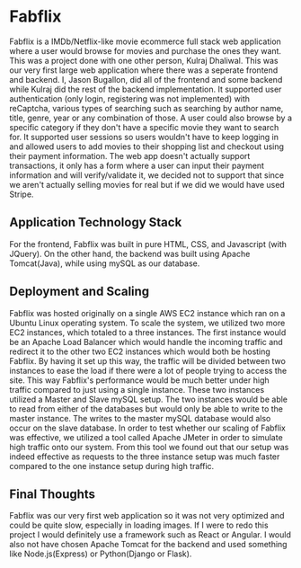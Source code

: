 # Fabflix
Fabflix is a IMDb/Netflix-like movie ecommerce full stack web application where a user would browse for movies and purchase the ones they want. This was a project done with one other person, Kulraj Dhaliwal. This was our very first large web application where there was a seperate frontend and backend. I, Jason Bugallon, did all of the frontend and some backend while Kulraj did the rest of the backend implementation. It supported user authentication (only login, registering was not implemented) with reCaptcha, various types of searching such as searching by author name, title, genre, year or any combination of those. A user could also browse by a specific category if they don't have a specific movie they want to search for. It supported user sessions so users wouldn't have to keep logging in and allowed users to add movies to their shopping list and checkout using their payment information. The web app doesn't actually support transactions, it only has a form where a user can input their payment information and will verify/validate it, we decided not to support that since we aren't actually selling movies for real but if we did we would have used Stripe. 

## Application Technology Stack
For the frontend, Fabflix was built in pure HTML, CSS, and Javascript (with JQuery). On the other hand, the backend was built using Apache Tomcat(Java), while using mySQL as our database. 

## Deployment and Scaling
Fabflix was hosted originally on a single AWS EC2 instance which ran on a Ubuntu Linux operating system. To scale the system, we utilized two more EC2 instances, which totaled to a three instances. The first instance would be an Apache Load Balancer which would handle the incoming traffic and redirect it to the other two EC2 instances which would both be hosting Fabflix. By having it set up this way, the traffic will be divided between two instances to ease the load if there were a lot of people trying to access the site. This way Fabflix's performance would be much better under high traffic compared to just using a single instance. These two instances utilized a Master and Slave mySQL setup. The two instances would be able to read from either of the databases but would only be able to write to the master instance. The writes to the master mySQL database would also occur on the slave database. In order to test whether our scaling of Fabflix was effective, we utilized a tool called Apache JMeter in order to simulate high traffic onto our system. From this tool we found out that our setup was indeed effective as requests to the three instance setup was much faster compared to the one instance setup during high traffic. 

## Final Thoughts
Fabflix was our very first web application so it was not very optimized and could be quite slow, especially in loading images. If I were to redo this project I would definitely use a framework such as React or Angular. I would also not have chosen Apache Tomcat for the backend and used something like Node.js(Express) or Python(Django or Flask).
